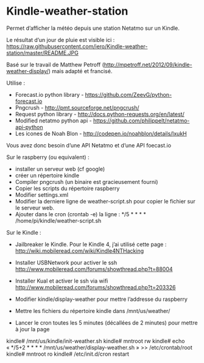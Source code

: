 # Kindle-weather-station

Permet d’afficher la météo depuis une station Netatmo sur un Kindle.

Le résultat d’un jour de pluie est visible ici :
https://raw.githubusercontent.com/iero/Kindle-weather-station/master/README.JPG

Basé sur le travail de Matthew Petroff (http://mpetroff.net/2012/09/kindle-weather-display/) mais adapté et francisé.

Utilise :
- Forecast.io python library - https://github.com/ZeevG/python-forecast.io
- Pngcrush - http://pmt.sourceforge.net/pngcrush/
- Request python library - http://docs.python-requests.org/en/latest/
- Modified netatmo python api - https://github.com/philippelt/netatmo-api-python
- Les icones de Noah Blon - http://codepen.io/noahblon/details/lxukH

Vous avez donc besoin d’une API Netatmo et d’une API foecast.io

Sur le raspberry (ou equivalent) :
- installer un serveur web (cf google)
- créer un répertoire kindle
- Compiler pngcrush (un binaire est gracieusement fourni)
- Copier les scripts du répertoire raspberry
- Modifier settings.xml
- Modifier la derniere ligne de weather-script.sh pour copier le fichier sur le serveur web. 
- Ajouter dans le cron (crontab -e) la ligne :
*/5 * * * * /home/pi/kindle/weather-script.sh

Sur le Kindle :

- Jailbreaker le Kindle. Pour le Kindle 4, j’ai utilisé cette page : http://wiki.mobileread.com/wiki/Kindle4NTHacking
- Installer USBNetwork pour activer le ssh http://www.mobileread.com/forums/showthread.php?t=88004
- Installer Kual et activer le ssh via wifi http://www.mobileread.com/forums/showthread.php?t=203326

- Modifier kindle/display-weather pour mettre l’addresse du raspberry
- Mettre les fichiers du répertoire kindle dans /mnt/us/weather/
- Lancer le cron toutes les 5 minutes (décallées de 2 minutes) pour mettre à jour la page

kindle# /mnt/us/kindle/init-weather.sh
kindle# mntroot rw
kindle# echo « */5+2 * * * * /mnt/us/weather/display-weather.sh » >> /etc/crontab/root
kindle# mntroot ro
kindle# /etc/init.d/cron restart